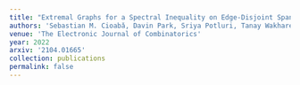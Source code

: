 ```yaml
---
title: "Extremal Graphs for a Spectral Inequality on Edge-Disjoint Spanning Trees"
authors: 'Sebastian M. Cioabǎ, Davin Park, Sriya Potluri, Tanay Wakhare, and Wiseley Wong'
venue: 'The Electronic Journal of Combinatorics'
year: 2022
arxiv: '2104.01665'
collection: publications
permalink: false
---
```

